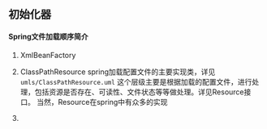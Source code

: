 ## 初始化器
#### Spring文件加载顺序简介
1. XmlBeanFactory

2. ClassPathResource 
spring加载配置文件的主要实现类，详见```umls/ClassPathResource.uml```
这个层级主要是根据加载的配置文件，进行处理，包括资源是否存在、可读性、文件状态等等做处理。详见Resource接口。
当然，Resource在spring中有众多的实现
3.